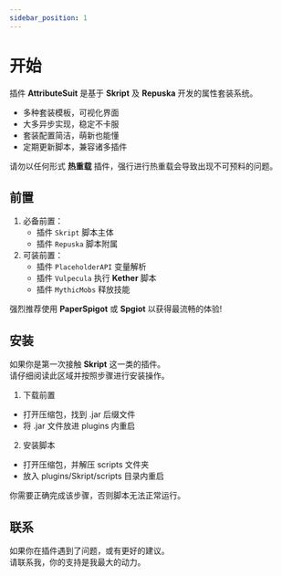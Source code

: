 ```yaml
---
sidebar_position: 1
---
```


# 开始

插件 **AttributeSuit** 是基于 **Skript** 及 **Repuska** 开发的属性套装系统。  

* 多种套装模板，可视化界面
* 大多异步实现，稳定不卡服  
* 套装配置简洁，萌新也能懂  
* 定期更新脚本，兼容诸多插件  

请勿以任何形式 **热重载** 插件，强行进行热重载会导致出现不可预料的问题。  

## 前置

1. 必备前置：
    + 插件 `Skript` 脚本主体
    + 插件 `Repuska` 脚本附属
2. 可装前置：
    + 插件 `PlaceholderAPI` 变量解析
    + 插件 `Vulpecula` 执行 **Kether** 脚本
    + 插件 `MythicMobs` 释放技能

强烈推荐使用 **PaperSpigot** 或 **Spgiot** 以获得最流畅的体验!

## 安装

如果你是第一次接触 **Skript** 这一类的插件。  
请仔细阅读此区域并按照步骤进行安装操作。  

1. 下载前置
  * 打开压缩包，找到 .jar 后缀文件  
  * 将 .jar 文件放进 plugins 内重启

2. 安装脚本  
  * 打开压缩包，并解压 scripts 文件夹 
  * 放入 plugins/Skript/scripts 目录内重启

你需要正确完成该步骤，否则脚本无法正常运行。  

## 联系

如果你在插件遇到了问题，或有更好的建议。    
请联系我，你的支持是我最大的动力。  
